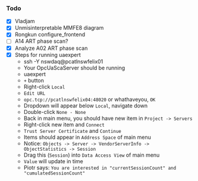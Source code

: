 ### Todo

- [x] Vladjam
- [x] Unmisinterpretable MMFE8 diagram
- [x] Rongkun configure_frontend
- [ ] A14 ART phase scan?
- [x] Analyze A02 ART phase scan
- [x] Steps for running uaexpert
  - ssh -Y nswdaq@pcatlnswfelix01
  - Your OpcUaScaServer should be running
  - uaexpert
  - `+` button
  - Right-click `Local`
  - `Edit URL`
  - `opc.tcp://pcatlnswfelix04:48020` or whathaveyou, `OK`
  - Dropdown will appear below `Local`, navigate down
  - Double-click `None - None`
  - Back in main menu, you should have new item in `Project -> Servers`
  - Right-click new item and `Connect`
  - `Trust Server Certificate` and `Continue`
  - Items should appear in `Address Space` of main menu
  - Notice: `Objects -> Server -> VendorServerInfo -> ObjectStatistics -> Session`
  - Drag this (`Session`) into `Data Access View` of main menu
  - `Value` will update in time
  - Piotr says: `You are interested in "currentSessionCount" and "cumulatedSessionCount"`

